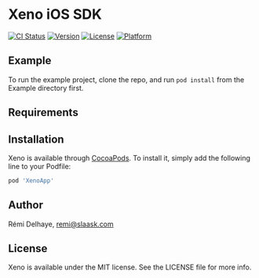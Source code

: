 # Xeno iOS SDK

[![CI Status](https://img.shields.io/travis/xenoapp/ios-sdk.svg?style=flat)](https://travis-ci.org/xenoapp/ios-sdk)
[![Version](https://img.shields.io/cocoapods/v/XenoApp.svg?style=flat)](https://cocoapods.org/pods/XenoApp)
[![License](https://img.shields.io/cocoapods/l/XenoApp.svg?style=flat)](https://cocoapods.org/pods/XenoApp)
[![Platform](https://img.shields.io/cocoapods/p/XenoApp.svg?style=flat)](https://cocoapods.org/pods/XenoApp)

## Example

To run the example project, clone the repo, and run `pod install` from the Example directory first.

## Requirements

## Installation

Xeno is available through [CocoaPods](https://cocoapods.org). To install
it, simply add the following line to your Podfile:

```ruby
pod 'XenoApp'
```

## Author

Rémi Delhaye, remi@slaask.com

## License

Xeno is available under the MIT license. See the LICENSE file for more info.
